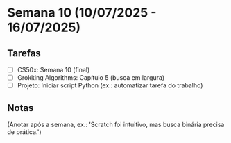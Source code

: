 # Semana 10 (10/07/2025 - 16/07/2025)

## Tarefas
- [ ] CS50x: Semana 10 (final)
- [ ] Grokking Algorithms: Capítulo 5 (busca em largura)
- [ ] Projeto: Iniciar script Python (ex.: automatizar tarefa do trabalho)

## Notas
(Anotar após a semana, ex.: 'Scratch foi intuitivo, mas busca binária precisa de prática.')